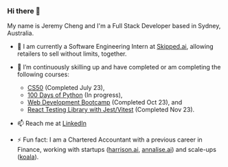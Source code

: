 ### Hi there 👋

My name is Jeremy Cheng and I'm a Full Stack Developer based in Sydney, Australia.

- 👯 I am currently a Software Engineering Intern at [Skipped.ai](https://www.skipped.ai/), allowing retailers to sell without limits, together.
  
- 🌱 I’m continuously skilling up and have completed or am completing the following courses:
    - [CS50](https://pll.harvard.edu/course/cs50-introduction-computer-science) (Completed July 23),
    - [100 Days of Python](https://www.udemy.com/course/100-days-of-code/) (In progress),
    - [Web Development Bootcamp](https://www.udemy.com/course/the-complete-web-development-bootcamp/) (Completed Oct 23), and
    - [React Testing Library with Jest/Vitest](https://www.udemy.com/course/react-testing-library/) (Completed Nov 23).
      
- 📫 Reach me at [LinkedIn](https://www.linkedin.com/in/jytcheng/)
  
- ⚡ Fun fact: I am a Chartered Accountant with a previous career in Finance, working with startups ([harrison.ai](https://harrison.ai/), [annalise.ai](https://annalise.ai/)) and scale-ups ([koala](https://koala.com/en-au)).

